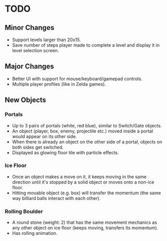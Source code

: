 # TODO

## Minor Changes

- Support levels larger than 20x15.
- Save number of steps player made to complete a level and display it
  in level selection screen.

## Major Changes

- Better UI with support for mouse/keyboard/gamepad controls.
- Multiple player profiles (like in Zelda games).

## New Objects

### Portals

- Up to 3 pairs of portals (white, red blue), similar to Switch/Gate objects.
- An object (player, box, enemy, projectile etc.) moved inside a portal would
  appear on its other side.
- When there is already an object on the other side of a portal, objects on
  both sides get switched.
- Displayed as glowing floor tile with particle effects.

### Ice Floor

- Once an object makes a move on it, it keeps moving in the same direction
  until it's stopped by a solid object or moves onto a non-ice floor.
- Hitting movable object (e.g. box) will transfer the momentum (the same
  way billiard balls interact with each other).

### Rolling Boulder

- A round stone (weight: 2) that has the same movement mechanics as any
  other object on ice floor (keeps moving, transfers its momentum).
- Has rolling animation.
